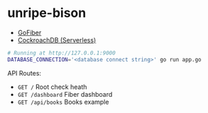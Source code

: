 # unripe-bison

- [GoFiber](https://docs.gofiber.io/)
- [CockroachDB (Serverless)](https://www.cockroachlabs.com/)

``` bash
# Running at http://127.0.0.1:9000
DATABASE_CONNECTION='<database connect string>' go run app.go
```

API Routes:

- `GET /` Root check heath
- `GET /dashboard` Fiber dashboard
- `GET /api/books` Books example
